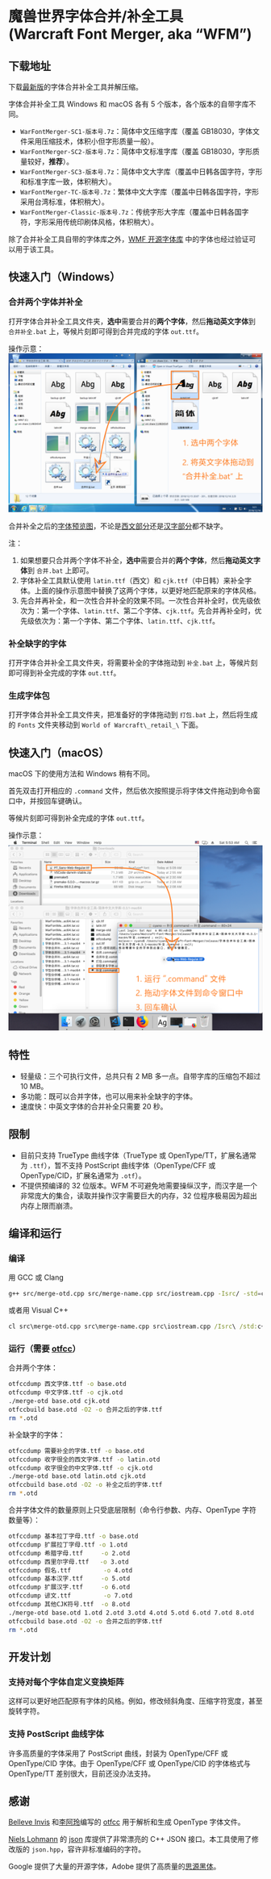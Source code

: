 # 魔兽世界字体合并/补全工具<br>(Warcraft Font Merger, aka “WFM”)

## 下载地址

下载[最新版](https://github.com/CyanoHao/Warcraft-Font-Merger/releases/latest)的字体合并补全工具并解压缩。

字体合并补全工具 Windows 和 macOS 各有 5 个版本，各个版本的自带字库不同。
* `WarFontMerger-SC1-版本号.7z`：简体中文压缩字库（覆盖 GB18030，字体文件采用压缩技术，体积小但字形质量一般）。
* `WarFontMerger-SC2-版本号.7z`：简体中文标准字库（覆盖 GB18030，字形质量较好，**推荐**）。
* `WarFontMerger-SC3-版本号.7z`：简体中文大字库（覆盖中日韩各国字符，字形和标准字库一致，体积稍大）。
* `WarFontMerger-TC-版本号.7z`：繁体中文大字库（覆盖中日韩各国字符，字形采用台湾标准，体积稍大）。
* `WarFontMerger-Classic-版本号.7z`：传统字形大字库（覆盖中日韩各国字符，字形采用传统印刷体风格，体积稍大）。

除了合并补全工具自带的字体库之外，[WMF 开源字体库](https://github.com/CyanoHao/WFM-Free-Font) 中的字体也经过验证可以用于该工具。

## 快速入门（Windows）

### 合并两个字体并补全

打开字体合并补全工具文件夹，**选中**需要合并的**两个字体**，然后**拖动英文字体**到 `合并补全.bat` 上，等候片刻即可得到合并完成的字体 `out.ttf`。

操作示意：
![合并补全操作示意](image/merge.png)

合并补全之后的[字体预览图](image/merge-out.png)，不论是[西文部分](image/latin.png)还是[汉字部分](image/cjk.png)都不缺字。

注：
1. 如果想要只合并两个字体不补全，**选中**需要合并的**两个字体**，然后**拖动英文字体**到 `合并.bat` 上即可。
2. 字体补全工具默认使用 `latin.ttf`（西文）和 `cjk.ttf`（中日韩）来补全字体。上面的操作示意图中替换了这两个字体，以更好地匹配原来的字体风格。
3. 先合并再补全，和一次性合并补全的效果不同。一次性合并补全时，优先级依次为：第一个字体、`latin.ttf`、第二个字体、`cjk.ttf`。先合并再补全时，优先级依次为：第一个字体、第二个字体、`latin.ttf`、`cjk.ttf`。

### 补全缺字的字体

打开字体合并补全工具文件夹，将需要补全的字体拖动到 `补全.bat` 上，等候片刻即可得到补全完成的字体 `out.ttf`。

### 生成字体包

打开字体合并补全工具文件夹，把准备好的字体拖动到 `打包.bat` 上，然后将生成的 `Fonts` 文件夹移动到 `World of Warcraft\_retail_\` 下面。

## 快速入门（macOS）

macOS 下的使用方法和 Windows 稍有不同。

首先双击打开相应的 `.command` 文件，然后依次按照提示将字体文件拖动到命令窗口中，并按回车键确认。

等候片刻即可得到补全完成的字体 `out.ttf`。

操作示意：
![macOS 操作示意](image/mac.png)

## 特性

* 轻量级：三个可执行文件，总共只有 2 MB 多一点。自带字库的压缩包不超过 10 MB。
* 多功能：既可以合并字体，也可以用来补全缺字的字体。
* 速度快：中英文字体的合并补全只需要 20 秒。

## 限制

* 目前只支持 TrueType 曲线字体（TrueType 或 OpenType/TT，扩展名通常为 `.ttf`），暂不支持 PostScript 曲线字体（OpenType/CFF 或 OpenType/CID，扩展名通常为 `.otf`）。
* 不提供预编译的 32 位版本。WFM 不可避免地需要操纵汉字，而汉字是一个非常庞大的集合，读取并操作汉字需要巨大的内存，32 位程序极易因为超出内存上限而崩溃。

## 编译和运行

### 编译

用 GCC 或 Clang
```bash
g++ src/merge-otd.cpp src/merge-name.cpp src/iostream.cpp -Isrc/ -std=c++17 -O2 -o merge-otd
```

或者用 Visual C++
```cmd
cl src\merge-otd.cpp src\merge-name.cpp src\iostream.cpp /Isrc\ /std:c++17 /EHsc /O2 /Fe:merge-otd.exe
```

### 运行（需要 [otfcc](https://github.com/caryll/otfcc)）

合并两个字体：
```bash
otfccdump 西文字体.ttf -o base.otd
otfccdump 中文字体.ttf -o cjk.otd
./merge-otd base.otd cjk.otd
otfccbuild base.otd -O2 -o 合并之后的字体.ttf
rm *.otd
```

补全缺字的字体：
```bash
otfccdump 需要补全的字体.ttf -o base.otd
otfccdump 收字很全的西文字体.ttf -o latin.otd
otfccdump 收字很全的中文字体.ttf -o cjk.otd
./merge-otd base.otd latin.otd cjk.otd
otfccbuild base.otd -O2 -o 补全之后的字体.ttf
rm *.otd
```

合并字体文件的数量原则上只受底层限制（命令行参数、内存、OpenType 字符数量等）：
```bash
otfccdump 基本拉丁字母.ttf -o base.otd
otfccdump 扩展拉丁字母.ttf -o 1.otd
otfccdump 希腊字母.ttf     -o 2.otd
otfccdump 西里尔字母.ttf   -o 3.otd
otfccdump 假名.ttf         -o 4.otd
otfccdump 基本汉字.ttf     -o 5.otd
otfccdump 扩展汉字.ttf     -o 6.otd
otfccdump 谚文.ttf         -o 7.otd
otfccdump 其他CJK符号.ttf  -o 8.otd
./merge-otd base.otd 1.otd 2.otd 3.otd 4.otd 5.otd 6.otd 7.otd 8.otd
otfccbuild base.otd -O2 -o 合并之后的字体.ttf
rm *.otd
```

## 开发计划

### 支持对每个字体自定义变换矩阵

这样可以更好地匹配原有字体的风格。例如，修改倾斜角度、压缩字符宽度，甚至旋转字符。

### 支持 PostScript 曲线字体

许多高质量的字体采用了 PostScript 曲线，封装为 OpenType/CFF 或 OpenType/CID 字体。由于 OpenType/CFF 或 OpenType/CID 的字体格式与 OpenType/TT 差别很大，目前还没办法支持。

## 感谢

[Belleve Invis](https://github.com/be5invis) 和[李阿玲](https://github.com/clerkma)编写的 [otfcc](https://github.com/caryll/otfcc) 用于解析和生成 OpenType 字体文件。

[Niels Lohmann](https://github.com/nlohmann) 的 [json](https://github.com/nlohmann/json) 库提供了非常漂亮的 C++ JSON 接口。本工具使用了修改版的 `json.hpp`，容许非标准编码的字符。

Google 提供了大量的开源字体，Adobe 提供了高质量的[思源黑体](https://github.com/adobe-fonts/source-han-sans)。
